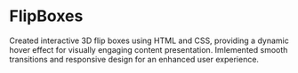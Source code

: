 # FlipBoxes
Created interactive 3D flip boxes using HTML and CSS, providing a dynamic hover effect for visually engaging content presentation. Imlemented smooth transitions and responsive design for an enhanced user experience.
[](flip.png)


